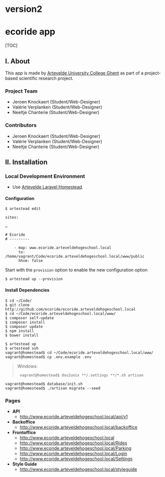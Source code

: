 # version2
ecoride app
=============


[TOC]


I. About
--------

This app is made by [Artevelde University College Ghent][ahs] as part of a project-based scientific research project.

### Project Team

 - Jeroen Knockaert   (Student/Web-Designer)
 - Valérie Verplanken (Student/Web-Designer)
 - Neeltje Chanterie  (Student/Web-Designer)

### Contributors

 - Jeroen Knockaert   (Student/Web-Designer)
 - Valérie Verplanken (Student/Web-Designer)
 - Neeltje Chanterie  (Student/Web-Designer)

II. Installation
----------------

### Local Development Environment

 - Use [Artevelde Laravel Homestead][artestead].

#### Configuration 

	$ artestead edit
 
```
sites:

…

# Ecoride
# ---------

    - map: www.ecoride.arteveldehogeschool.local
      to: /home/vagrant/Code/ecoride.arteveldehogeschool.local/www/public
      hhvm: false
```

Start with the `provision` option to enable the new configuration option

	$ artestead up --provision

#### Install Dependencies

	$ cd ~/Code/
	$ git clone http://github.com/ecoride/ecoride.arteveldehogeschool.local
	$ cd ~/Code/ecoride.arteveldehogeschool.local/www/
	$ composer self-update
	$ composer install
	$ composer update
	$ npm install
	$ bower install

	$ artestead up
	$ artestead ssh
	vagrant@homestead$ cd ~/Code/ecoride.arteveldehogeschool.local/www/
	vagrant@homestead$ cp .env.example .env
	
> Windows:
>
>      vagrant@homestead$ dos2unix **/.settings **/*.sh artisan
	
	vagrant@homestead$ database/init.sh
	vagrant@homestead$ ./artisan migrate --seed

### Pages

 - **API**
    - http://www.ecoride.arteveldehogeschool.local/api/v1
 - **Backoffice**
    - http://www.ecoride.arteveldehogeschool.local/backoffice
 - **Frontoffice**
    - http://www.ecoride.arteveldehogeschool.local
    - http://www.ecoride.arteveldehogeschool.local/Rides
    - http://www.ecoride.arteveldehogeschool.local/Parking
    - http://www.ecoride.arteveldehogeschool.local/Login
    - http://www.ecoride.arteveldehogeschool.local/Settings
 - **Style Guide**
    - http://www.ecoride.arteveldehogeschool.local/styleguide

[ahs]:			http://www.arteveldehogeschool.be/en
[artestead]:	https://github.com/Ecoride/ecoride


